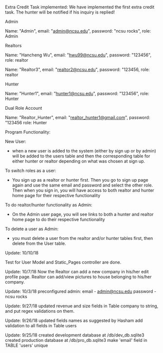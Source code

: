 Extra Credit Task implemented:
We have implemented the first extra credit task. The hunter will be notified if his inquiry is replied!


Admin

Name: "Admin", email: "admin@ncsu.edu", password: "ncsu rocks", role: Admin

 

Realtors

Name: "Hancheng Wu", email: "hwu99@ncsu.edu", password: "123456", role: realtor

Name: "Realtor3", email: "realtor2@ncsu.edu", password: "123456, role: realtor

 

Hunter

Name: "Hunter1", email: "hunter1@ncsu.edu", password: "123456", role: Hunter

 

Dual Role Account

Name: "Realtor_Hunter", email: "realtor_hunter1@gmail.com", password: "123456 role: Hunter


Program Functionality:

New User:

- when a new user is added to the system (either by sign up or by admin) will be added to the users table and then the corresponding table for either hunter or realtor depending on what was chosen at sign up.

To switch roles as a user:

- You sign up as a realtor or hunter first. Then you go to sign up page again and use the same email and password and select the other role. Then when you sign in, you will have access to both realtor and hunter home page for their respective functionality

To do realtor/hunter functionality as Admin:

- On the Admin user page, you will see links to both a hunter and realtor home page to do their respective functionality

To delete a user as Admin:

- you must delete a user from the realtor and/or hunter tables first, then delete from the User table.

Update: 10/10/18

Test for User Model and Static_Pages controller are done.

Update: 10/7/18 Now the Realtor can add a new company in his/her edit profile page. Realtor can add/view pictures to house belonging to his/her company.

Update: 10/3/18 preconfigured admin: email - admin@ncsu.edu password - ncsu rocks

Update: 9/27/18 updated revenue and size fields in Table company to string, and put regex validations on them.

Update: 9/26/18 updated fields names as suggested by Hasham add validation to all fields in Table users

Update: 9/25/18 created development database at /db/dev_db.sqlite3 created production database at /db/pro_db.sqlite3 make 'email' field in TABLE 'users' unique
